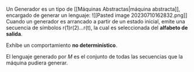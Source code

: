 Un Generador es un tipo de [[Máquinas Abstractas|máquina abstracta]], encargado de generar un lenguaje:
![[Pasted image 20230710162832.png]]
Cuando un generador es arrancado a partir de un estado inicial, emite una secuencia de símbolos r(1)r(2)...r(t), la cual es seleccionada del **alfabeto de salida**.

Exhibe un comportamiento **no determinístico**.

El lenguaje generado por $M$ es el conjunto de todas las secuencias que la máquina pudiera generar.
